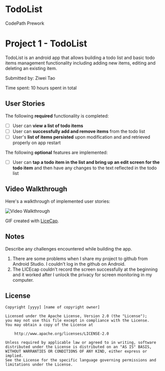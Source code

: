 # TodoList
CodePath Prework
# Project 1 - TodoList

TodoList is an android app that allows building a todo list and basic todo items management functionality including adding new items, editing and deleting an existing item.

Submitted by: Ziwei Tao

Time spent: 10 hours spent in total

## User Stories

The following **required** functionality is completed:

* [ ] User can **view a list of todo items**
* [ ] User can **successfully add and remove items** from the todo list
* [ ] User's **list of items persisted** upon modification and and retrieved properly on app restart

The following **optional** features are implemented:

* [ ] User can **tap a todo item in the list and bring up an edit screen for the todo item** and then have any changes to the text reflected in the todo list


## Video Walkthrough

Here's a walkthrough of implemented user stories:

<img src='https://imgur.com/a/Z7Pbc4k' title='TODOLIST-APP' width='' alt='Video Walkthrough' />

GIF created with [LiceCap](http://www.cockos.com/licecap/).

## Notes

Describe any challenges encountered while building the app.
1. There are some problems when I share my project to github from Android Studio. I couldn't log in the github on Android.
2. The LICEcap couldn't record the screen successfully at the beginning and it worked after I 
unlock the privacy for screen monitoring in my computer.

## License

    Copyright [yyyy] [name of copyright owner]

    Licensed under the Apache License, Version 2.0 (the "License");
    you may not use this file except in compliance with the License.
    You may obtain a copy of the License at

        http://www.apache.org/licenses/LICENSE-2.0

    Unless required by applicable law or agreed to in writing, software
    distributed under the License is distributed on an "AS IS" BASIS,
    WITHOUT WARRANTIES OR CONDITIONS OF ANY KIND, either express or implied.
    See the License for the specific language governing permissions and
    limitations under the License.
